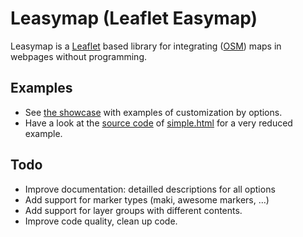 # Leasymap (Leaflet Easymap)

Leasymap is a  [Leaflet](http://leafletjs.com) based library for
integrating ([OSM](http://www.openstreetmap.de)) maps in webpages without programming.

## Examples
* See [the showcase](https://lapizistik.github.io/leaflet-easymap/) with examples of customization by options.
* Have a look at the [source code](simple.html) of [simple.html](https://lapizistik.github.io/leaflet-easymap/) for a very reduced example.

## Todo
* Improve documentation: detailled descriptions for all options
* Add support for marker types (maki, awesome markers, …)
* Add support for layer groups with different contents.
* Improve code quality, clean up code.


